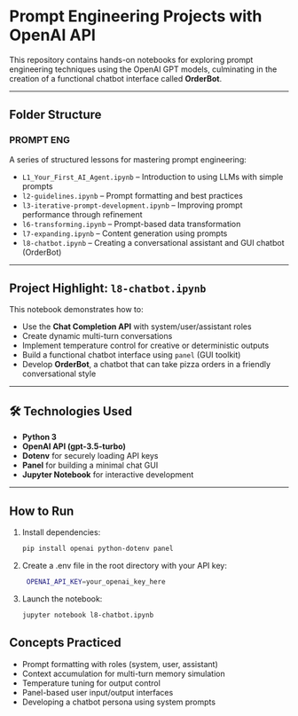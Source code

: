 # Prompt Engineering Projects with OpenAI API

This repository contains hands-on notebooks for exploring prompt engineering techniques using the OpenAI GPT models, culminating in the creation of a functional chatbot interface called **OrderBot**.

---

## Folder Structure

### PROMPT ENG

A series of structured lessons for mastering prompt engineering:

- `L1_Your_First_AI_Agent.ipynb` – Introduction to using LLMs with simple prompts  
- `l2-guidelines.ipynb` – Prompt formatting and best practices  
- `l3-iterative-prompt-development.ipynb` – Improving prompt performance through refinement  
- `l6-transforming.ipynb` – Prompt-based data transformation  
- `l7-expanding.ipynb` – Content generation using prompts  
- `l8-chatbot.ipynb` – Creating a conversational assistant and GUI chatbot (OrderBot)

---

## Project Highlight: `l8-chatbot.ipynb`

This notebook demonstrates how to:

- Use the **Chat Completion API** with system/user/assistant roles  
- Create dynamic multi-turn conversations  
- Implement temperature control for creative or deterministic outputs  
- Build a functional chatbot interface using `panel` (GUI toolkit)  
- Develop **OrderBot**, a chatbot that can take pizza orders in a friendly conversational style

---

## 🛠 Technologies Used

- **Python 3**  
- **OpenAI API (gpt-3.5-turbo)**  
- **Dotenv** for securely loading API keys  
- **Panel** for building a minimal chat GUI  
- **Jupyter Notebook** for interactive development  

---

##  How to Run

1. Install dependencies:
   ```bash
   pip install openai python-dotenv panel
    ```
2. Create a .env file in the root directory with your API key:
   ```bash
    OPENAI_API_KEY=your_openai_key_here
    ```
3. Launch the notebook:
   ```bash
   jupyter notebook l8-chatbot.ipynb
    ```

##  Concepts Practiced
- Prompt formatting with roles (system, user, assistant)
- Context accumulation for multi-turn memory simulation
- Temperature tuning for output control
- Panel-based user input/output interfaces
- Developing a chatbot persona using system prompts